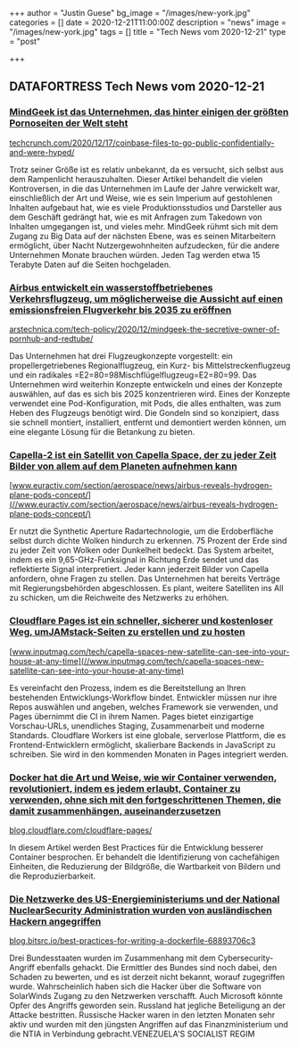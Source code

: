 +++
author = "Justin Guese"
bg_image = "/images/new-york.jpg"
categories = []
date = 2020-12-21T11:00:00Z
description = "news"
image = "/images/new-york.jpg"
tags = []
title = "Tech News vom 2020-12-21"
type = "post"

+++

        
## DATAFORTRESS Tech News vom 2020-12-21





### [MindGeek ist das Unternehmen, das hinter einigen der größten Pornoseiten der Welt steht](//techcrunch.com/2020/12/17/coinbase-files-to-go-public-confidentially-and-were-hyped/)


[techcrunch.com/2020/12/17/coinbase-files-to-go-public-confidentially-and-were-hyped/](//techcrunch.com/2020/12/17/coinbase-files-to-go-public-confidentially-and-were-hyped/)


Trotz seiner Größe ist es relativ unbekannt, da es versucht, sich selbst aus dem Rampenlicht herauszuhalten. Dieser Artikel behandelt die vielen Kontroversen, in die das Unternehmen im Laufe der Jahre verwickelt war, einschließlich der Art und Weise, wie es sein Imperium auf gestohlenen Inhalten aufgebaut hat, wie es viele Produktionsstudios und Darsteller aus dem Geschäft gedrängt hat, wie es mit Anfragen zum Takedown von Inhalten umgegangen ist, und vieles mehr. MindGeek rühmt sich mit dem Zugang zu Big Data auf der nächsten Ebene, was es seinen Mitarbeitern ermöglicht, über Nacht Nutzergewohnheiten aufzudecken, für die andere Unternehmen Monate brauchen würden. Jeden Tag werden etwa 15 Terabyte Daten auf die Seiten hochgeladen.


### [Airbus entwickelt ein wasserstoffbetriebenes Verkehrsflugzeug, um möglicherweise die Aussicht auf einen emissionsfreien Flugverkehr bis 2035 zu eröffnen](//arstechnica.com/tech-policy/2020/12/mindgeek-the-secretive-owner-of-pornhub-and-redtube/)


[arstechnica.com/tech-policy/2020/12/mindgeek-the-secretive-owner-of-pornhub-and-redtube/](//arstechnica.com/tech-policy/2020/12/mindgeek-the-secretive-owner-of-pornhub-and-redtube/)


Das Unternehmen hat drei Flugzeugkonzepte vorgestellt: ein propellergetriebenes Regionalflugzeug, ein Kurz- bis Mittelstreckenflugzeug und ein radikales =E2=80=98Mischflügelflugzeug=E2=80=99. Das Unternehmen wird weiterhin Konzepte entwickeln und eines der Konzepte auswählen, auf das es sich bis 2025 konzentrieren wird. Eines der Konzepte verwendet eine Pod-Konfiguration, mit Pods, die alles enthalten, was zum Heben des Flugzeugs benötigt wird. Die Gondeln sind so konzipiert, dass sie schnell montiert, installiert, entfernt und demontiert werden können, um eine elegante Lösung für die Betankung zu bieten.


### [Capella-2 ist ein Satellit von Capella Space, der zu jeder Zeit Bilder von allem auf dem Planeten aufnehmen kann](//www.euractiv.com/section/aerospace/news/airbus-reveals-hydrogen-plane-pods-concept/)


[www.euractiv.com/section/aerospace/news/airbus-reveals-hydrogen-plane-pods-concept/](//www.euractiv.com/section/aerospace/news/airbus-reveals-hydrogen-plane-pods-concept/)


Er nutzt die Synthetic Aperture Radartechnologie, um die Erdoberfläche selbst durch dichte Wolken hindurch zu erkennen. 75 Prozent der Erde sind zu jeder Zeit von Wolken oder Dunkelheit bedeckt. Das System arbeitet, indem es ein 9,65-GHz-Funksignal in Richtung Erde sendet und das reflektierte Signal interpretiert. Jeder kann jederzeit Bilder von Capella anfordern, ohne Fragen zu stellen. Das Unternehmen hat bereits Verträge mit Regierungsbehörden abgeschlossen. Es plant, weitere Satelliten ins All zu schicken, um die Reichweite des Netzwerks zu erhöhen.


### [Cloudflare Pages ist ein schneller, sicherer und kostenloser Weg, umJAMstack-Seiten zu erstellen und zu hosten](//www.inputmag.com/tech/capella-spaces-new-satellite-can-see-into-your-house-at-any-time)


[www.inputmag.com/tech/capella-spaces-new-satellite-can-see-into-your-house-at-any-time](//www.inputmag.com/tech/capella-spaces-new-satellite-can-see-into-your-house-at-any-time)


Es vereinfacht den Prozess, indem es die Bereitstellung an Ihren bestehenden Entwicklungs-Workflow bindet. Entwickler müssen nur ihre Repos auswählen und angeben, welches Framework sie verwenden, und Pages übernimmt die CI in ihrem Namen. Pages bietet einzigartige Vorschau-URLs, unendliches Staging, Zusammenarbeit und moderne Standards. Cloudflare Workers ist eine globale, serverlose Plattform, die es Frontend-Entwicklern ermöglicht, skalierbare Backends in JavaScript zu schreiben. Sie wird in den kommenden Monaten in Pages integriert werden.


### [Docker hat die Art und Weise, wie wir Container verwenden, revolutioniert, indem es jedem erlaubt, Container zu verwenden, ohne sich mit den fortgeschrittenen Themen, die damit zusammenhängen, auseinanderzusetzen](//blog.cloudflare.com/cloudflare-pages/)


[blog.cloudflare.com/cloudflare-pages/](//blog.cloudflare.com/cloudflare-pages/)


In diesem Artikel werden Best Practices für die Entwicklung besserer Container besprochen. Er behandelt die Identifizierung von cachefähigen Einheiten, die Reduzierung der Bildgröße, die Wartbarkeit von Bildern und die Reproduzierbarkeit.


### [Die Netzwerke des US-Energieministeriums und der National NuclearSecurity Administration wurden von ausländischen Hackern angegriffen](//blog.bitsrc.io/best-practices-for-writing-a-dockerfile-68893706c3)


[blog.bitsrc.io/best-practices-for-writing-a-dockerfile-68893706c3](//blog.bitsrc.io/best-practices-for-writing-a-dockerfile-68893706c3)


Drei Bundesstaaten wurden im Zusammenhang mit dem Cybersecurity-Angriff ebenfalls gehackt. Die Ermittler des Bundes sind noch dabei, den Schaden zu bewerten, und es ist derzeit nicht bekannt, worauf zugegriffen wurde. Wahrscheinlich haben sich die Hacker über die Software von SolarWinds Zugang zu den Netzwerken verschafft. Auch Microsoft könnte Opfer des Angriffs geworden sein. Russland hat jegliche Beteiligung an der Attacke bestritten. Russische Hacker waren in den letzten Monaten sehr aktiv und wurden mit den jüngsten Angriffen auf das Finanzministerium und die NTIA in Verbindung gebracht.VENEZUELA'S SOCIALIST REGIM